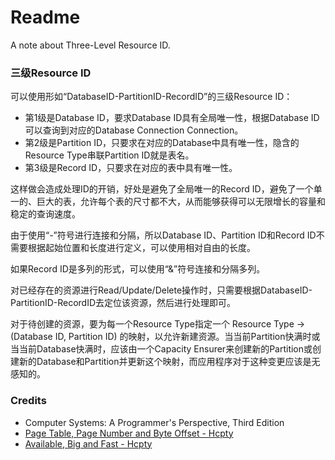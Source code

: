 # Readme
A note about Three-Level Resource ID.

### 三级Resource ID

可以使用形如“DatabaseID-PartitionID-RecordID”的三级Resource ID：
- 第1级是Database ID，要求Database ID具有全局唯一性，根据Database ID可以查询到对应的Database Connection Connection。
- 第2级是Partition ID，只要求在对应的Database中具有唯一性，隐含的Resource Type串联Partition ID就是表名。
- 第3级是Record ID，只要求在对应的表中具有唯一性。

这样做会造成处理ID的开销，好处是避免了全局唯一的Record ID，避免了一个单一的、巨大的表，允许每个表的尺寸都不大，从而能够获得可以无限增长的容量和稳定的查询速度。

由于使用“-”符号进行连接和分隔，所以Database ID、Partition ID和Record ID不需要根据起始位置和长度进行定义，可以使用相对自由的长度。

如果Record ID是多列的形式，可以使用“&”符号连接和分隔多列。

对已经存在的资源进行Read/Update/Delete操作时，只需要根据DatabaseID-PartitionID-RecordID去定位该资源，然后进行处理即可。

对于待创建的资源，要为每一个Resource Type指定一个 Resource Type -> (Database ID, Partition ID) 的映射，以允许新建资源。当当前Partition快满时或当当前Database快满时，应该由一个Capacity Ensurer来创建新的Partition或创建新的Database和Partition并更新这个映射，而应用程序对于这种变更应该是无感知的。

### Credits
- Computer Systems: A Programmer's Perspective, Third Edition
- [Page Table, Page Number and Byte Offset - Hcpty](https://github.com/hcpty/page-table-page-number-and-byte-offset)
- [Available, Big and Fast - Hcpty](https://github.com/hcpty/available-big-and-fast)
